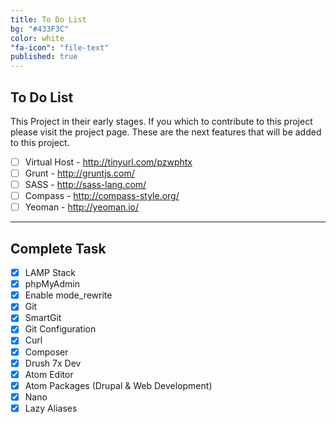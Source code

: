 ```yaml
---
title: To Do List
bg: "#433F3C"
color: white
"fa-icon": "file-text"
published: true
---
```


## To Do List

This Project in their early stages. If you which to contribute to this project please visit the project page. These are the next features that will be added to this project.

- [ ] Virtual Host - http://tinyurl.com/pzwphtx
- [ ] Grunt - http://gruntjs.com/
- [ ] SASS - http://sass-lang.com/
- [ ] Compass - http://compass-style.org/
- [ ] Yeoman - http://yeoman.io/

-------------------------

## Complete Task

- [x] LAMP Stack
- [x] phpMyAdmin
- [x] Enable mode_rewrite
- [x] Git
- [x] SmartGit
- [x] Git Configuration
- [x] Curl
- [x] Composer
- [x] Drush 7x Dev
- [x] Atom Editor
- [x] Atom Packages (Drupal & Web Development)
- [x] Nano
- [x] Lazy Aliases